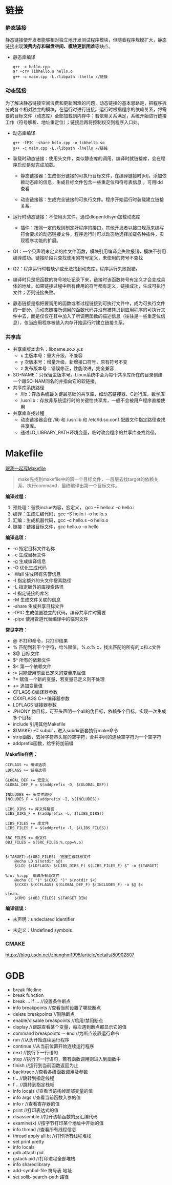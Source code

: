 # 链接

### 静态链接

静态链接使开发者能够相对独立地开发测试程序模块，但随着程序规模扩大，静态链接出现**浪费内存和磁盘空间、模块更新困难**等缺点。

- 静态库编译

  ```
  g++ -c hello.cpp
  ar -crv libhello.a hello.o
  g++ -c main.cpp -L./libpath -lhello //链接
  ```

### 动态链接

为了解决静态链接空间浪费和更新困难的问题，动态链接的基本思路是，把程序拆分成各个相对独立的模块，在运行时进行链接。运行时根据程序的依赖关系，将需要的目标文件（动态库）全部加载到内存中；若依赖关系满足，系统开始进行链接工作（符号解析、地址重定位）；链接后再将控制权交到程序入口处。

- 动态库编译

  ```
  g++ -fPIC -share helo.cpp -o libhello.so
  g++ -c main.cpp -L./libpath -lhello //链接
  ```


- 装载时动态链接：使用头文件，类似静态库的调用，编译时就链接库，会在程序启动是就完成加载。

  - 静态链接器：生成部分链接的可执行目标文件，在编译链接时[ld]，添加依赖动态库的信息，生成目标文件包含一些重定位和符号表信息 ，可用ldd查看

  - 动态链接器：生成完全链接的可执行文件。程序开始运行时装载建立链接关系。
- 运行时动态链接：不使用头文件，通过dlopen/dlsym加载动态库
  - 插件：按照一定的规则制定好程序的接口，其他开发者以接口规范来编写符合要求的动态链接文件，程序运行时可以动态地选择加载各种插件，实现程序功能的扩展。

- Q1：一个只声明未定义的库文件函数，模块引用编译会失败报错，模块不引用编译成功。链接阶段只查找使用的符号定义，未使用的符号不查找
- Q2：程序运行时若缺少或无法找到动态库，程序运行失败报错。

- 编译时只是把函数的符号地址记录下来，链接时该函数符号有定义才会变成具体的地址。如果链接过程中所有使用的符号都有定义，链接成功，生成可执行文件；否则链接失败。 
- 静态链接是指把要调用的函数或者过程链接到可执行文件中，成为可执行文件的一部分。而动态链接所调用的函数代码并没有被拷贝到应用程序的可执行文件中去，而是仅仅在其中加入了所调用函数的描述信息（往往是一些重定位信息），仅当应用程序被装入内存开始运行时建立链接关系。

### 共享库

- 共享库版本命名：libname.so.x.y.z
  - x 主版本号：重大升级，不兼容
  - y 次版本号：增量升级，新增接口符号，原有符号不变
  - z 发布版本号：错误修正，性能改进，完全兼容
- SO-NAME：只保留主版本号。Linux系统中会为每个共享库所在的目录创建一个跟SO-NAM同名的并指向它的软链接。
- 共享库系统路径
  - /lib：存放系统最关键最基础的共享库，如动态链接器、C运行库、数学库
  - /usr/lib：存放非系统运行时的关键性共享库，一般不会被用户程序直接使用
- 共享库查找过程
  - 动态链接器会在 /lib 和 /usr/lib 和 /etc/ld.so.conf 配置文件指定路径查找共享库。
  - 通过LD_LIBRARY_PATH环境变量，临时改变程序的共享库查找路径。



# Makefile

[跟我一起写Makefile](https://github.com/seisman/how-to-write-makefile) 

> make先找到makefile中的第一个目标文件，一层层去找target的依赖关系，执行command，最终编译出第一个目标文件。

**编译过程：**

1. 预处理：替换inclue内容，宏定义， gcc –E hello.c –o hello.i
2. 编译：生成汇编代码，gcc –S hello.i –o hello.s
3. 汇编：生成机器代码，gcc –c hello.s –o hello.o
4. 链接：链接目标文件，gcc hello.o –o hello

**编译选项：**

- -o 指定目标文件名称
- -c 生成目标文件
- -g 生成编译信息
- -O 优化生成代码
- -Wall 生成所有告警信息
- -I 指定额外的头文件搜素路径
- -L 指定额外的库搜索路径
- -l 指定链接的库名
- -M 生成文件关联的信息
- -share 生成共享目标文件
- -fPIC 生成位置独立的代码，编译共享库时需要
- -pipe 使用管道代替编译中的临时文件

**常见字符：**

- @ 不打印命令，只打印结果
- % 匹配到若干个字符，给%赋值。%.o:%.c，找出匹配的所有的.o和.c文件
- $@ 目标文件
- $^ 所有的依赖文件
- $< 第一个依赖文件
- := 只能使用前面已定义的变量来赋值
- ?= 赋值一个新的变量，若变量已定义则不处理
- += 追加变量值
- CFLAGS C编译器参数
- CXXFLAGS C++编译器参数
- LDFLAGS 链接器参数
- .PHONY 伪目标，可开头声明一个all的伪目标，依赖多个目标，实现一次生成多个目标
- include 引用其他Makefile
- $(MAKE) -C subdir，进入subdir嵌套执行make命令
- strip函数，去掉字符串头尾的空字符，合并中间的连续空字符为一个空字符
- addprefix函数，给字符加前缀

**Makefile样例：**

```
CCFLAGS += 编译选项
LDFLAGS += 链接选项

GLOBAL_DEF += 宏定义
GLOBAL_DEF_F = $(addprefix -D, $(GLOBAL_DEF))

INCLUDES += 头文件路径
INCLUDES_F = $(addprefix -I, $(INCLUDES))

LIBS_DIRS += 库文件路径
LIBS_DIRS_F = $(addprefix -L, $(LIBS_DIRS))

LIBS_FILES += 库文件
LIBS_FILES_F = $(addprefix -l, $(LIBS_FILES))

SRC_FILES += 源文件
OBJ_FILES = $(SRC_FILES:%.cpp=%.o)


$(TARGET):$(OBJ_FILES)	链接生成目标文件
	@echo LD $(notdir $@)
	$(LD) $(LDFLAGS) $(LIBS_DIRS_F) $(LIBS_FILES_F) $^ -o $(TARGET)

%.o: %.cpp	编译所有源文件
	@echo CC "(" $(CXX) ")" $(notdir $<)
	$(CXX) $(CCFLAGS) $(GLOBAL_DEF_F) $(INCLUDES_F) -o $@ $<

clean:
	$(RM) $(OBJ_FILES) $(TARGET_BIN) 
```

**编译错误：**

- 未声明：undeclared identifier

- 未定义：Undefined symbols



### CMAKE

https://blog.csdn.net/zhanghm1995/article/details/80902807




# GDB

- break file:line
- break function
- break ... if ...	//设置条件断点
- info breakpoints	//查看当前设置了哪些断点
- delete breakpoints	//删除断点
- enable/disable breakpoints	//启用/禁用断点
- display		//跟踪查看某个变量，每次遇到断点都显示它的值
- command	breakpoints ··· end	//为断点设置运行命令
- run			//从头开始连续运行程序
- continue	//从当前位置开始连续运行程序
- next		//执行下一行语句
- step		//执行下一行语句，若有函数调用则进入到函数中
- finish		//运行到当前函数返回为止
- backtrace	//查看各级函数调用及参数
- t ..		//跳转到指定线程
- f ..		//跳转到指定栈帧
- info locals	//查看当前栈帧局部变量的值
- info args	//查看当前函数入参的值
- info r		//查看寄存器的值
- print		//打印表达式的值
- disassemble //打开该帧函数的反汇编代码
- examine(x)	//按字节打印某个地址中开始的值
- info thread //查看所有线程信息
- thread apply all bt	//打印所有线程堆栈
- set print pretty
- info locals
- gdb attach pid
- gstack pid	//打印进程全部堆栈
- info sharedlibrary
- add-symbol-file 符号表 地址
- set solib-search-path 路径
